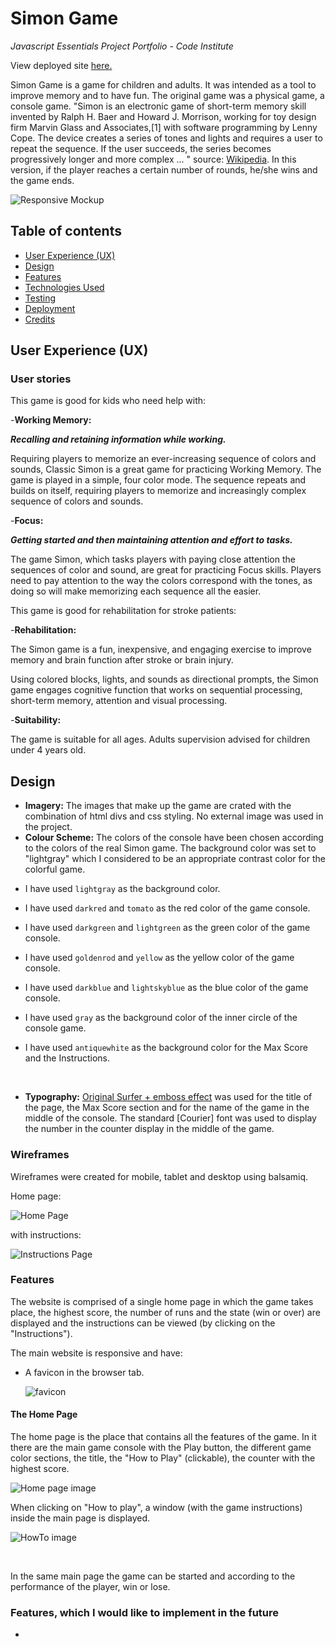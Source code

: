 # Simon Game

_Javascript Essentials Project Portfolio - Code Institute_

View deployed site [here.](https://davidelan.github.io/simon-game/)

Simon Game is a game for children and adults. It was intended as a tool to improve memory and to have fun.
The original game was a physical game, a console game. 
"Simon is an electronic game of short-term memory skill invented by Ralph H. Baer and Howard J. Morrison, working for toy design firm Marvin Glass and Associates,[1] with software programming by Lenny Cope. The device creates a series of tones and lights and requires a user to repeat the sequence. If the user succeeds, the series becomes progressively longer and more complex ... " source: [Wikipedia](https://en.wikipedia.org/wiki/Simon_(game)).
In this version, if the player reaches a certain number of rounds, he/she wins and the game ends. 

![Responsive Mockup](documentation/features/mockup.jpg)

## Table of contents

- [User Experience (UX)](#user-experience)
- [Design](#design)
- [Features](#features)
- [Technologies Used](#technologies-used)
- [Testing](#testing)
- [Deployment](#deployment)
- [Credits](#credits)

## User Experience (UX)

### User stories

This game is good for kids who need help with:

-**Working Memory:**<br>

***Recalling and retaining information while working.***

Requiring players to memorize an ever-increasing sequence of colors and sounds, Classic Simon is a great game for practicing Working Memory. The game is played in a simple, four color mode. The sequence repeats and builds on itself, requiring players to memorize and increasingly complex sequence of colors and sounds.

-**Focus:**<br>

***Getting started and then maintaining attention and effort to tasks.***

The game Simon, which tasks players with paying close attention the sequences of color and sound, are great for practicing Focus skills. Players need to pay attention to the way the colors correspond with the tones, as doing so will make memorizing each sequence all the easier.

This game is good for rehabilitation for stroke patients:

-**Rehabilitation:**<br>

The Simon game is a fun, inexpensive, and engaging exercise to improve memory and brain function after stroke or brain injury.

Using colored blocks, lights, and sounds as directional prompts, the Simon game engages cognitive function that works on sequential processing, short-term memory, attention and visual processing.

-**Suitability:**<br>

The game is suitable for all ages. Adults supervision advised for children under 4 years old.

## Design

- **Imagery:**
  The images that make up the game are crated with the combination of html divs and css styling. No external image was used in the project.
- **Colour Scheme:**
  The colors of the console have been chosen according to the colors of the real Simon game. The background color was set to "lightgray" which I considered to be an appropriate contrast color for the colorful game.  

* I have used `lightgray` as the background color.

* I have used `darkred` and `tomato` as the red color of the game console.
* I have used `darkgreen` and `lightgreen` as the green color of the game console.
* I have used `goldenrod` and `yellow` as the yellow color of the game console.
* I have used `darkblue` and `lightskyblue` as the blue color of the game console.

* I have used `gray` as the background color of the inner circle of the console game.

* I have used `antiquewhite` as the background color for the Max Score and the Instructions.
 <br>

- **Typography:**
  [Original Surfer + emboss effect](https://fonts.googleapis.com/css?family=Original+Surfer&effect=emboss) was used for the title of the page, the Max Score section and for the name of the game in the middle of the console.
  The standard [Courier] font was used to display the number in the counter display in the middle of the game. 
  

### Wireframes

Wireframes were created for mobile, tablet and desktop using balsamiq.

Home page:

![Home Page](documentation/wireframes/all_home_wf.png)

with instructions:

![Instructions Page](documentation/wireframes/all_instructions_wf.png)

### Features

The website is comprised of a single home page in which the game takes place, the highest score, the number of runs and the state (win or over) are displayed and the instructions can be viewed (by clicking on the "Instructions").

The main website is responsive and have:

* A favicon in the browser tab.

  ![favicon](assets/favicon/simon_logo_48x48.png)


#### The Home Page

The home page is the place that contains all the features of the game. In it there are the main game console with the Play button, the different game color sections, the title, the "How to Play" (clickable), the counter with the highest score. 

![Home page image](documentation/features/home.jpg)



When clicking on "How to play", a window (with the game instructions) inside the main page is displayed.
<br>

![HowTo image](documentation/features/home_howto.jpg)

<br>

In the same main page the game can be started and according to the performance of the player, win or lose.


### Features, which I would like to implement in the future

-  